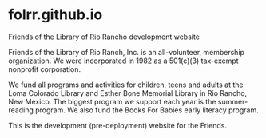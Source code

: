 # folrr.github.io
Friends of the Library of Rio Rancho development website

Friends of the Library of Rio Ranch, Inc. is an all-volunteer, membership organization. We were incorporated in 1982 as a 501(c)(3) tax-exempt nonprofit corporation.

We fund all programs and activities for children, teens and adults at the Loma Colorado Library and Esther Bone Memorial Library in Rio Rancho, New Mexico. The biggest program we support each year is the summer-reading program. We also fund the Books For Babies early literacy program.

This is the development (pre-deployment) website for the Friends.
